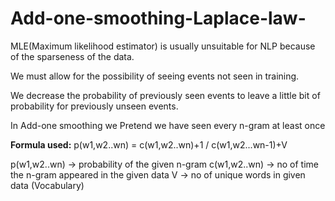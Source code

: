 # Add-one-smoothing-Laplace-law-

MLE(Maximum likelihood estimator) is usually unsuitable for NLP because of the sparseness of the data.

We must allow for the possibility of seeing events not seen in training. 

We decrease the probability of previously seen events to leave a little bit of probability for previously unseen events.

In Add-one smoothing we Pretend we have seen every n-gram at least once 

**Formula used:**
 p(w1,w2..wn) = c(w1,w2..wn)+1 / c(w1,w2...wn-1)+V

p(w1,w2..wn) -> probability of the given n-gram
c(w1,w2..wn) -> no of time the n-gram appeared in the given data
V -> no of unique words in given data (Vocabulary)
